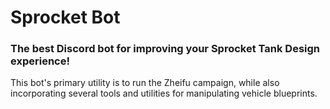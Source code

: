 # Sprocket Bot
### The best Discord bot for improving your Sprocket Tank Design experience!
This bot's primary utility is to run the Zheifu campaign, while also incorporating several tools and utilities for manipulating vehicle blueprints.
